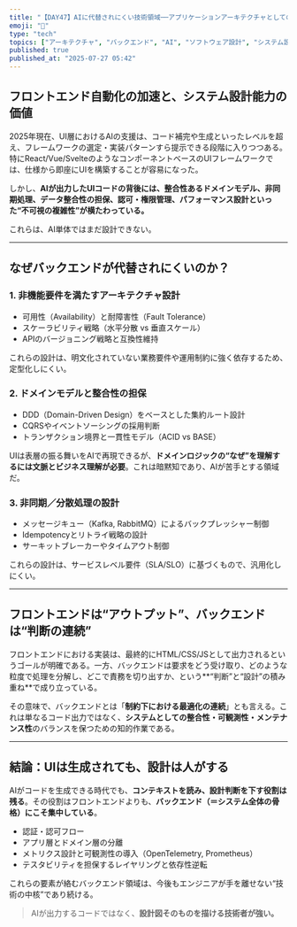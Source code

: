 ```yaml
---
title: "【DAY47】AIに代替されにくい技術領域──アプリケーションアーキテクチャとしてのバックエンド"
emoji: "🧬"
type: "tech"
topics: ["アーキテクチャ", "バックエンド", "AI", "ソフトウェア設計", "システム設計"]
published: true
published_at: "2025-07-27 05:42"
---
```


## フロントエンド自動化の加速と、システム設計能力の価値

2025年現在、UI層におけるAIの支援は、コード補完や生成といったレベルを超え、フレームワークの選定・実装パターンすら提示できる段階に入りつつある。特にReact/Vue/SvelteのようなコンポーネントベースのUIフレームワークでは、仕様から即座にUIを構築することが容易になった。

しかし、**AIが出力したUIコードの背後には、整合性あるドメインモデル、非同期処理、データ整合性の担保、認可・権限管理、パフォーマンス設計といった“不可視の複雑性”が横たわっている。**

これらは、AI単体ではまだ設計できない。

---

## なぜバックエンドが代替されにくいのか？

### 1. **非機能要件を満たすアーキテクチャ設計**

- 可用性（Availability）と耐障害性（Fault Tolerance）
- スケーラビリティ戦略（水平分散 vs 垂直スケール）
- APIのバージョニング戦略と互換性維持

これらの設計は、明文化されていない業務要件や運用制約に強く依存するため、定型化しにくい。

### 2. **ドメインモデルと整合性の担保**

- DDD（Domain-Driven Design）をベースとした集約ルート設計
- CQRSやイベントソーシングの採用判断
- トランザクション境界と一貫性モデル（ACID vs BASE）

UIは表層の振る舞いをAIで再現できるが、**ドメインロジックの“なぜ”を理解するには文脈とビジネス理解が必要**。これは暗黙知であり、AIが苦手とする領域だ。

### 3. **非同期／分散処理の設計**

- メッセージキュー（Kafka, RabbitMQ）によるバックプレッシャー制御
- Idempotencyとリトライ戦略の設計
- サーキットブレーカーやタイムアウト制御

これらの設計は、サービスレベル要件（SLA/SLO）に基づくもので、汎用化しにくい。

---

## フロントエンドは“アウトプット”、バックエンドは“判断の連続”

フロントエンドにおける実装は、最終的にHTML/CSS/JSとして出力されるというゴールが明確である。一方、バックエンドは要求をどう受け取り、どのような粒度で処理を分解し、どこで責務を切り出すか、という**“判断”と“設計”の積み重ね**で成り立っている。

その意味で、バックエンドとは「**制約下における最適化の連続**」とも言える。これは単なるコード出力ではなく、**システムとしての整合性・可観測性・メンテナンス性**のバランスを保つための知的作業である。

---

## 結論：UIは生成されても、設計は人がする

AIがコードを生成できる時代でも、**コンテキストを読み、設計判断を下す役割は残る**。その役割はフロントエンドよりも、**バックエンド（＝システム全体の骨格）にこそ集中している**。

- 認証・認可フロー
- アプリ層とドメイン層の分離
- メトリクス設計と可観測性の導入（OpenTelemetry, Prometheus）
- テスタビリティを担保するレイヤリングと依存性逆転

これらの要素が絡むバックエンド領域は、今後もエンジニアが手を離せない“技術の中核”であり続ける。

> AIが出力するコードではなく、**設計図そのものを描ける技術者が強い。**




<!-- aaaaa -->